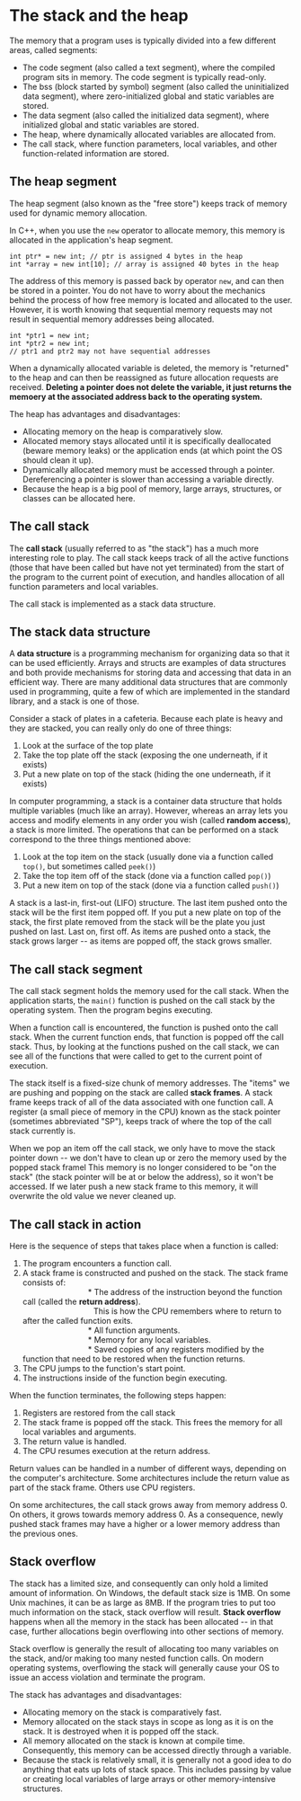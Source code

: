 # The stack and the heap

The memory that a program uses is typically divided into a few different areas, called segments:

* The code segment (also called a text segment), where the compiled program sits in memory. The code segment is typically read-only.  
* The bss (block started by symbol) segment (also called the uninitialized data segment), where zero-initialized global and static variables are stored.
* The data segment (also called the initialized data segment), where initialized global and static variables are stored.  
* The heap, where dynamically allocated variables are allocated from.  
* The call stack, where function parameters, local variables, and other function-related information are stored.  

## The heap segment 

The heap segment (also known as the "free store") keeps track of memory used for dynamic memory allocation. 

In C++, when you use the `new` operator to allocate memory, this memory is allocated in the application's heap segment.

` int ptr* = new int; // ptr is assigned 4 bytes in the heap `  
` int *array = new int[10]; // array is assigned 40 bytes in the heap `  

The address of this memory is passed back by operator `new`, and can then be stored in a pointer. You do not have to worry about the mechanics behind the process of how free memory is located and allocated to the user. However, it is worth knowing that sequential memory requests may not result in sequential memory addresses being allocated.

` int *ptr1 = new int; `  
` int *ptr2 = new int; `  
` // ptr1 and ptr2 may not have sequential addresses `  

When a dynamically allocated variable is deleted, the memory is "returned" to the heap and can then be reassigned as future allocation requests are received. **Deleting a pointer does not delete the variable, it just returns the memoery at the associated address back to the operating system.**  

The heap has advantages and disadvantages:  

* Allocating memory on the heap is comparatively slow.  
* Allocated memory stays allocated until it is specifically deallocated (beware memory leaks) or the application ends (at which point the OS should clean it up).  
* Dynamically allocated memory must be accessed through a pointer. Dereferencing a pointer is slower than accessing a variable directly.  
* Because the heap is a big pool of memory, large arrays, structures, or classes can be allocated here.  

## The call stack  

The **call stack** (usually referred to as "the stack") has a much more interesting role to play. The call stack keeps track of all the active functions (those that have been called but have not yet terminated) from the start of the program to the current point of execution, and handles allocation of all function parameters and local variables.

The call stack is implemented as a stack data structure.

## The stack data structure

A **data structure** is a programming mechanism for organizing data so that it can be used efficiently. Arrays and structs are examples of data structures and both provide mechanisms for storing data and accessing that data in an efficient way. There are many additional data structures that are commonly used in programming, quite a few of which are implemented in the standard library, and a stack is one of those.

Consider a stack of plates in a cafeteria. Because each plate is heavy and they are stacked, you can really only do one of three things:

1. Look at the surface of the top plate  
1. Take the top plate off the stack (exposing the one underneath, if it exists)  
1. Put a new plate on top of the stack (hiding the one underneath, if it exists)  

In computer programming, a stack is a container data structure that holds multiple variables (much like an array). However, whereas an array lets you access and modify elements in any order you wish (called **random access**), a stack is more limited. The operations that can be performed on a stack correspond to the three things mentioned above:  
1. Look at the top item on the stack (usually done via a function called `top()`, but sometimes called `peek()`)  
1. Take the top item off of the stack (done via a function called `pop()`)  
1. Put a new item on top of the stack (done via a function called `push()`)  

A stack is a last-in, first-out (LIFO) structure. The last item pushed onto the stack will be the first item popped off. If you put a new plate on top of the stack, the first plate removed from the stack will be the plate you just pushed on last. Last on, first off. As items are pushed onto a stack, the stack grows larger -- as items are popped off, the stack grows smaller.

## The call stack segment

The call stack segment holds the memory used for the call stack. When the application starts, the `main()` function is pushed on the call stack by the operating system. Then the program begins executing.

When a function call is encountered, the function is pushed onto the call stack. When the current function ends, that function is popped off the call stack. Thus, by looking at the functions pushed on the call stack, we can see all of the functions that were called to get to the current point of execution.

The stack itself is a fixed-size chunk of memory addresses. The "items" we are pushing and popping on the stack are called **stack frames**. A stack frame keeps track of all of the data associated with one function call. A register (a small piece of memory in the CPU) known as the stack pointer (sometimes abbreviated "SP"), keeps track of where the top of the call stack currently is.

When we pop an item off the call stack, we only have to move the stack pointer down -- we don't have to clean up or zero the memory used by the popped stack framel This memory is no longer considered to be "on the stack" (the stack pointer will be at or below the address), so it won't be accessed. If we later push a new stack frame to this memory, it will overwrite the old value we never cleaned up.

## The call stack in action

Here is the sequence of steps that takes place when a function is called:

1. The program encounters a function call.  
1. A stack frame is constructed and pushed on the stack. The stack frame consists of:  
&emsp;&emsp;&emsp;&emsp;&emsp;&emsp;&emsp;&emsp; * The address of the instruction beyond the function call (called the **return address**).  
&emsp;&emsp;&emsp;&emsp;&emsp;&emsp;&emsp;&emsp;&emsp;This is how the CPU remembers where to return to after the called function exits.   
&emsp;&emsp;&emsp;&emsp;&emsp;&emsp;&emsp;&emsp; * All function arguments.  
&emsp;&emsp;&emsp;&emsp;&emsp;&emsp;&emsp;&emsp; * Memory for any local variables.  
&emsp;&emsp;&emsp;&emsp;&emsp;&emsp;&emsp;&emsp; * Saved copies of any registers modified by the function that need to be restored when the function returns.  
1. The CPU jumps to the function's start point.  
1. The instructions inside of the function begin executing.  

When the function terminates, the following steps happen:

1. Registers are restored from the call stack  
1. The stack frame is popped off the stack. This frees the memory for all local variables and arguments.  
1. The return value is handled.  
1. The CPU resumes execution at the return address.  

Return values can be handled in a number of different ways, depending on the computer's architecture. Some architectures include the return value as part of the stack frame. Others use CPU registers.

On some architectures, the call stack grows away from memory address 0. On others, it grows towards memory address 0. As a consequence, newly pushed stack frames may have a higher or a lower memory address than the previous ones.

## Stack overflow  

The stack has a limited size, and consequently can only hold a limited amount of information. On Windows, the default stack size is 1MB. On some Unix machines, it can be as large as 8MB. If the program tries to put too much information on the stack, stack overflow will result. **Stack overflow** happens when all the memory in the stack has been allocated -- in that case, further allocations begin overflowing into other sections of memory. 

Stack overflow is generally the result of allocating too many variables on the stack, and/or making too many nested function calls. On modern operating systems, overflowing the stack will generally cause your OS to issue an access violation and terminate the program.

The stack has advantages and disadvantages:

* Allocating memory on the stack is comparatively fast.  
* Memory allocated on the stack stays in scope as long as it is on the stack. It is destroyed when it is popped off the stack.  
* All memory allocated on the stack is known at compile time. Consequently, this memory can be accessed directly through a variable.  
* Because the stack is relatively small, it is generally not a good idea to do anything that eats up lots of stack space. This includes passing by value or creating local variables of large arrays or other memory-intensive structures.
